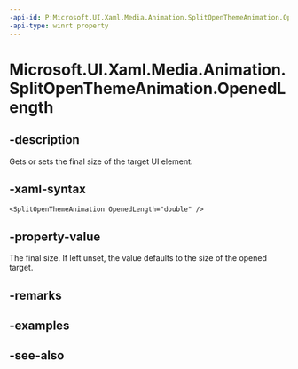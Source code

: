```yaml
---
-api-id: P:Microsoft.UI.Xaml.Media.Animation.SplitOpenThemeAnimation.OpenedLength
-api-type: winrt property
---
```


<!-- Property syntax
public double OpenedLength { get;  set; }
-->

# Microsoft.UI.Xaml.Media.Animation.SplitOpenThemeAnimation.OpenedLength

## -description
Gets or sets the final size of the target UI element.

## -xaml-syntax
```xaml
<SplitOpenThemeAnimation OpenedLength="double" />
```


## -property-value
The final size. If left unset, the value defaults to the size of the opened target.

## -remarks

## -examples

## -see-also
